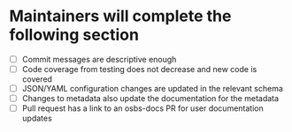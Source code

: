 # Maintainers will complete the following section

- [ ] Commit messages are descriptive enough
- [ ] Code coverage from testing does not decrease and new code is covered
- [ ] JSON/YAML configuration changes are updated in the relevant schema
- [ ] Changes to metadata also update the documentation for the metadata
- [ ] Pull request has a link to an osbs-docs PR for user documentation updates
